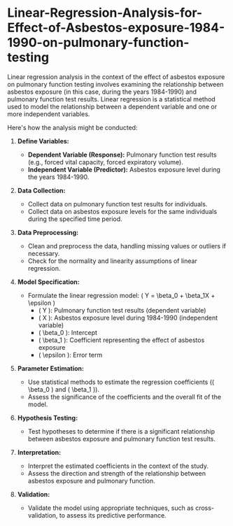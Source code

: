 # Linear-Regression-Analysis-for-Effect-of-Asbestos-exposure-1984-1990-on-pulmonary-function-testing

Linear regression analysis in the context of the effect of asbestos exposure on pulmonary function testing involves examining the relationship between asbestos exposure (in this case, during the years 1984-1990) and pulmonary function test results. Linear regression is a statistical method used to model the relationship between a dependent variable and one or more independent variables.

Here's how the analysis might be conducted:

1. **Define Variables:**
   - **Dependent Variable (Response):** Pulmonary function test results (e.g., forced vital capacity, forced expiratory volume).
   - **Independent Variable (Predictor):** Asbestos exposure level during the years 1984-1990.

2. **Data Collection:**
   - Collect data on pulmonary function test results for individuals.
   - Collect data on asbestos exposure levels for the same individuals during the specified time period.

3. **Data Preprocessing:**
   - Clean and preprocess the data, handling missing values or outliers if necessary.
   - Check for the normality and linearity assumptions of linear regression.

4. **Model Specification:**
   - Formulate the linear regression model: \( Y = \beta_0 + \beta_1X + \epsilon \)
     - \( Y \): Pulmonary function test results (dependent variable)
     - \( X \): Asbestos exposure level during 1984-1990 (independent variable)
     - \( \beta_0 \): Intercept
     - \( \beta_1 \): Coefficient representing the effect of asbestos exposure
     - \( \epsilon \): Error term

5. **Parameter Estimation:**
   - Use statistical methods to estimate the regression coefficients (\( \beta_0 \) and \( \beta_1 \)).
   - Assess the significance of the coefficients and the overall fit of the model.

6. **Hypothesis Testing:**
   - Test hypotheses to determine if there is a significant relationship between asbestos exposure and pulmonary function test results.

7. **Interpretation:**
   - Interpret the estimated coefficients in the context of the study.
   - Assess the direction and strength of the relationship between asbestos exposure and pulmonary function.

8. **Validation:**
   - Validate the model using appropriate techniques, such as cross-validation, to assess its predictive performance.

